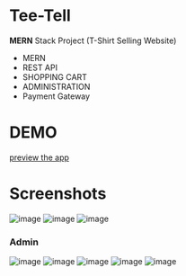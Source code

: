 # Tee-Tell
**MERN** Stack Project (T-Shirt Selling Website)


* MERN
* REST API
* SHOPPING CART
* ADMINISTRATION
* Payment Gateway

# DEMO
[preview the app](https://e-com-1.herokuapp.com/)

# Screenshots
![image](https://user-images.githubusercontent.com/53824950/149716901-cc2bed82-9d5d-478d-a336-b4b86b50e6a5.png)
![image](https://user-images.githubusercontent.com/53824950/149716983-2d685735-3922-4471-9417-a55a7d849386.png)
![image](https://user-images.githubusercontent.com/53824950/149717538-a3b808f3-a7ff-40b3-a8a5-150d711f8833.png)


### Admin
![image](https://user-images.githubusercontent.com/53824950/149717421-1163730e-3675-4487-899e-1534381789de.png)
![image](https://user-images.githubusercontent.com/53824950/149717221-a76cbc9f-ba56-476c-977f-8536d881f6a0.png)
![image](https://user-images.githubusercontent.com/53824950/149717238-4cf941f2-3dba-4545-b996-a76c13b71c23.png)
![image](https://user-images.githubusercontent.com/53824950/149717275-272e4041-8109-4bcb-9bf8-05dbd3a93349.png)
![image](https://user-images.githubusercontent.com/53824950/149717471-a924b5a2-5c45-4404-9381-69adb783f89c.png)
